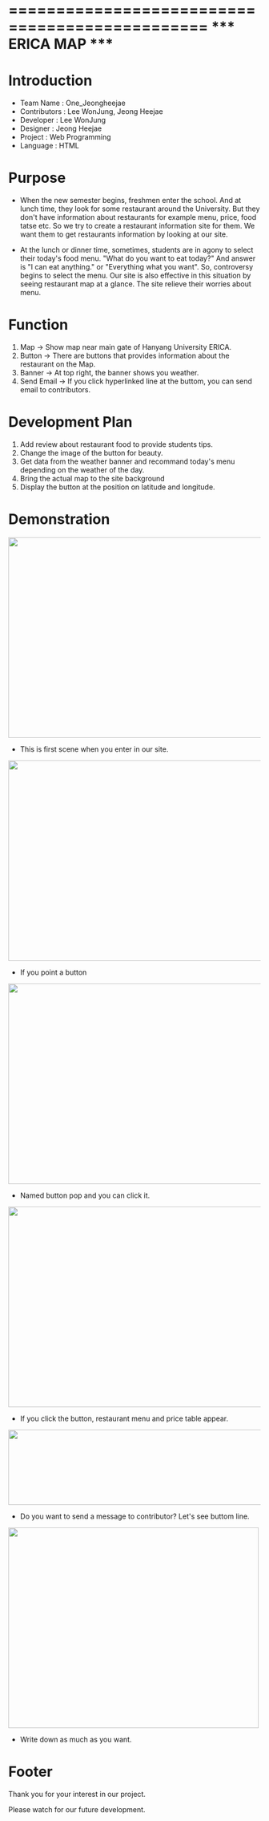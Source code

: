 ===============================================
   *** ERICA MAP ***
===============================================



# Introduction
* Team Name : One_Jeongheejae
* Contributors : Lee WonJung, Jeong Heejae
* Developer : Lee WonJung
* Designer : Jeong Heejae 
* Project : Web Programming
* Language : HTML

# Purpose

* When the new semester begins, freshmen enter the school. And at lunch time, they look for some restaurant around the University. But they don't have information about restaurants for example menu, price, food tatse etc. So we try to create a restaurant information site for them. We want them to get restaurants information by looking at our site.

* At the lunch or dinner time, sometimes, students are in agony to select their today's food menu. "What do you want to eat today?" And answer is "I can eat anything." or "Everything what you want". So, controversy begins to select the menu. Our site is also effective in this situation by seeing restaurant map at a glance. The site relieve their worries about menu.

# Function

1. Map -> Show map near main gate of Hanyang University ERICA.
2. Button -> There are buttons that provides information about the restaurant on the Map.
3. Banner -> At top right, the banner shows you weather.
4. Send Email -> If you click hyperlinked line at the buttom, you can send email to contributors.

# Development Plan

1. Add review about restaurant food to provide students tips.
2. Change the image of the button for beauty.
3. Get data from the weather banner and recommand today's menu depending on the weather of the day.
4. Bring the actual map to the site background
5. Display the button at the position on latitude and longitude.

# Demonstration

<img src="https://cloud.githubusercontent.com/assets/22339356/21344043/211484e6-c6dd-11e6-8927-6f4398ce26a4.png" width="600" height="400">

* This is first scene when you enter in our site.

<img src="https://cloud.githubusercontent.com/assets/22339356/21344046/228e699a-c6dd-11e6-8fc8-0224507aa37e.png" width="600" height="400">

* If you point a button

<img src="https://cloud.githubusercontent.com/assets/22339356/21344048/2385c834-c6dd-11e6-9534-2883dc66a291.png" width="600" height="400">

* Named button pop and you can click it.

<img src="https://cloud.githubusercontent.com/assets/22339356/21344049/24866676-c6dd-11e6-8952-4ba9f0a3ca66.png" width="600" height="400">

* If you click the button, restaurant menu and price table appear.

<img src="https://cloud.githubusercontent.com/assets/22339356/21344053/25767788-c6dd-11e6-8684-754c6c8095fe.png" width="800" height="150">

* Do you want to send a message to contributor? Let's see buttom line.

<img src="https://cloud.githubusercontent.com/assets/22339356/21344054/26b7261a-c6dd-11e6-84f9-ea855d35a9aa.png" width="500" height="400">

* Write down as much as you want.


# Footer
Thank you for your interest in our project.

Please watch for our future development.
